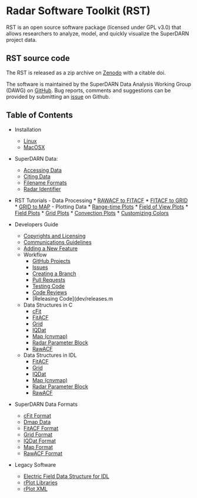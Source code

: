 <!--
(C) copyright 2019 SuperDARN Canada, University of Saskatchewan
author: Marina Schmidt, SuperDARN Canada
-->
# Radar Software Toolkit (RST)

RST is an open source software package (licensed under GPL v3.0) that allows researchers to analyze, model, and quickly visualize the SuperDARN project data.

## RST source code 

The RST is released as a zip archive on [Zenodo](https://doi.org/10.5281/zenodo.801458) with a citable doi. 

The software is maintained by the SuperDARN Data Analysis Working Group (DAWG) on [GitHub](https://github.com/SuperDARN/rst). Bug reports, comments and suggestions can be provided by submitting an [issue](https://github.com/SuperDARN/rst/issues) on Github.

## Table of Contents 
  - Installation
	* [Linux](user_guide/linux_install.md)
	* [MacOSX](user_guide/mac_install.md)
  - SuperDARN Data:
    * [Accessing Data](user_guide/data.md)
    * [Citing Data](user_guide/citing.md)
    * [Filename Formats](references/general/filename.md)
    * [Radar Identifier](references/general/radar_id.md)
  -  RST Tutorials 
    - Data Processing
         * [RAWACF to FITACF](user_guide/make_fit.md)
         * [FITACF to GRID](user_guide/make_grid.md)
         * [GRID to MAP](user_guide/map_grid.md)
    - Plotting Data
         * [Range-time Plots](user_guide/time_plot.md)
         * [Field of View Plots](user_guide/fov_plot.md)
         * [Field Plots](user_guide/field_plot.md)
         * [Grid Plots](user_guide/grid_plot.md)
         * [Convection Plots](user_guide/map_plot.md)
         * [Customizing Colors](user_guide/colors.md)
  - Developers Guide
    * [Copyrights and Licensing](dev/copyright_license.md) 
    * [Communications Guidelines](dev/communication.md)
    * [Adding a New Feature](dev/feature.md)
    - Workflow
        * [GitHub Projects](dev/projects.md)
        * [Issues](dev/issues.md)
        * [Creating a Branch](dev/branching.md)
        * [Pull Requests](dev/pull_request.md)
        * [Testing Code](dev/testing.md)
        * [Code Reviews](dev/code_reviews.md)
        * [Releasing Code](dev/releases.m
    - Data Structures in C
         * [cFit](dev/cfit_struct_c.md)
         * [FitACF](dev/fitacf_struct_c.md)
         * [Grid](dev/grid_struct_c.md)
         * [IQDat](dev/iqdat_struct_c.md)
         * [Map (cnvmap)](dev/cnvmap_struct_c.md)
         * [Radar Parameter Block](dev/radar_parameter_c.md)
         * [RawACF](dev/rawacf_struct_c.md)
    - Data Structures in IDL
         * [FitACF](dev/fitacf_struct_idl.md)
         * [Grid](dev/grid_struct_idl.md)
         * [IQDat](dev/iqdat_struct_idl.md)
         * [Map (cnvmap)](dev/cnvmap_struct_idl.md)
         * [Radar Parameter Block](dev/radar_parameter_idl.md)
         * [RawACF](dev/rawacf_struct_idl.md)
  - SuperDARN Data Formats
    * [cFit Format](references/general/cfit.md)
    * [Dmap Data](references/general/dmap_data.md)
    * [FitACF Format](references/general/fitacf.md)
    * [Grid Format](references/general/grid.md)
    * [IQDat Format](references/general/iqdat.md)
    * [Map Format](references/general/map.md)
    * [RawACF Format](references/general/rawacf.md)

  - Legacy Software
    * [Electric Field Data Structure for IDL](legacy_software/efield_struct_idl.md)
    * [rPlot Libraries](legacy_software/rPlot_lib.md)
    * [rPlot XML](legacy_software/rPlot_XML.md)
